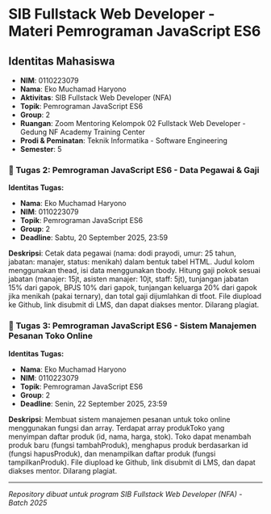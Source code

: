 # SIB Fullstack Web Developer - Materi Pemrograman JavaScript ES6

## Identitas Mahasiswa
- **NIM**: 0110223079
- **Nama**: Eko Muchamad Haryono
- **Aktivitas**: SIB Fullstack Web Developer (NFA)
- **Topik**: Pemrograman JavaScript ES6
- **Group**: 2
- **Ruangan**: Zoom Mentoring Kelompok 02 Fullstack Web Developer - Gedung NF Academy Training Center
- **Prodi & Peminatan**: Teknik Informatika - Software Engineering
- **Semester**: 5

### 🎯 Tugas 2: Pemrograman JavaScript ES6 - Data Pegawai & Gaji

**Identitas Tugas:**
- **Nama**: Eko Muchamad Haryono
- **NIM**: 0110223079
- **Topik**: Pemrograman JavaScript ES6
- **Group**: 2
- **Deadline**: Sabtu, 20 September 2025, 23:59

**Deskripsi**: Cetak data pegawai (nama: dodi prayodi, umur: 25 tahun, jabatan: manajer, status: menikah) dalam bentuk tabel HTML. Judul kolom menggunakan thead, isi data menggunakan tbody. Hitung gaji pokok sesuai jabatan (manajer: 15jt, asisten manajer: 10jt, staff: 5jt), tunjangan jabatan 15% dari gapok, BPJS 10% dari gapok, tunjangan keluarga 20% dari gapok jika menikah (pakai ternary), dan total gaji dijumlahkan di tfoot. File diupload ke Github, link disubmit di LMS, dan dapat diakses mentor. Dilarang plagiat.

### 🎯 Tugas 3: Pemrograman JavaScript ES6 - Sistem Manajemen Pesanan Toko Online

**Identitas Tugas:**
- **Nama**: Eko Muchamad Haryono
- **NIM**: 0110223079
- **Topik**: Pemrograman JavaScript ES6
- **Group**: 2
- **Deadline**: Senin, 22 September 2025, 23:59

**Deskripsi**: Membuat sistem manajemen pesanan untuk toko online menggunakan fungsi dan array. Terdapat array produkToko yang menyimpan daftar produk (id, nama, harga, stok). Toko dapat menambah produk baru (fungsi tambahProduk), menghapus produk berdasarkan id (fungsi hapusProduk), dan menampilkan daftar produk (fungsi tampilkanProduk). File diupload ke Github, link disubmit di LMS, dan dapat diakses mentor. Dilarang plagiat.

---
*Repository dibuat untuk program SIB Fullstack Web Developer (NFA) - Batch 2025*